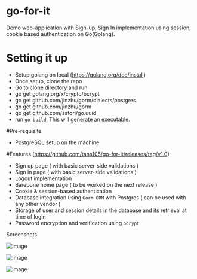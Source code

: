 # go-for-it
Demo web-application with Sign-up, Sign In implementation using session, cookie based authentication on Go(Golang).

# Setting it up
- Setup golang on local (https://golang.org/doc/install)
- Once setup, clone the repo
- Go to clone directory and run
 - go get golang.org/x/crypto/bcrypt
 - go get github.com/jinzhu/gorm/dialects/postgres
 - go get github.com/jinzhu/gorm
 - go get github.com/satori/go.uuid
- run `go build`. This will generate an executable.

#Pre-requisite
- PostgreSQL setup on the machine

#Features (https://github.com/tans105/go-for-it/releases/tag/v1.0)
- Sign up page ( with basic server-side validations )
- Sign in page  ( with basic server-side validations )
- Logout implementation
- Barebone home page ( to be worked on the next release )
- Cookie & session-based authentication
- Database integration using `Gorm ORM` with Postgres ( can be used with any other vendor )
- Storage of user and session details in the database and its retrieval at time of login
- Password encryption and verification using `bcrypt`

Screenshots

![image](https://user-images.githubusercontent.com/8297056/80859029-45e93980-8c7b-11ea-965e-d07ce709a2b7.png)

![image](https://user-images.githubusercontent.com/8297056/80859033-4b468400-8c7b-11ea-8c96-082ff4ed1e81.png)

![image](https://user-images.githubusercontent.com/8297056/80859045-57cadc80-8c7b-11ea-8e22-fc2989d4dd74.png)
